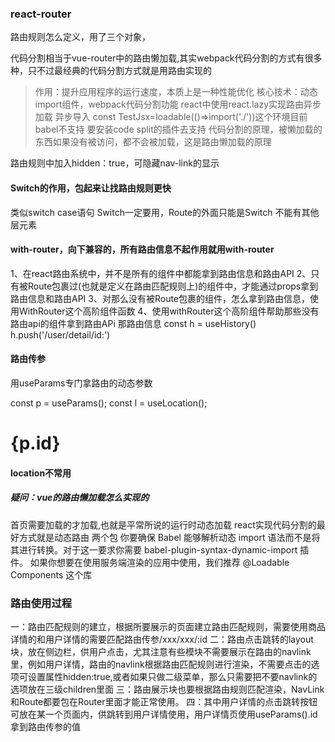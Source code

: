 ### react-router
路由规则怎么定义，用了三个对象，

代码分割相当于vue-router中的路由懒加载,其实webpack代码分割的方式有很多种，只不过最经典的代码分割方式就是用路由实现的
>作用：提升应用程序的运行速度，本质上是一种性能优化
>核心技术：动态import组件，webpack代码分割功能
react中使用react.lazy实现路由异步加载
异步导入 const TestJsx=loadable(()=>import('./'))这个环境目前babel不支持
要安装code split的插件去支持
代码分割的原理，被懒加载的东西如果没有被访问，都不会被加载，这是路由懒加载的原理


路由规则中加入hidden：true，可隐藏nav-link的显示
#### Switch的作用，包起来让找路由规则更快
类似switch case语句
Switch一定要用，Route的外面只能是Switch
不能有其他层元素
#### with-router，向下兼容的，所有路由信息不起作用就用with-router
1、在react路由系统中，并不是所有的组件中都能拿到路由信息和路由API
2、只有被Route包裹过(也就是定义在路由匹配规则上)的组件中，才能通过props拿到路由信息和路由API
3、对那么没有被Route包裹的组件，怎么拿到路由信息，使用WithRouter这个高阶组件函数
4、使用withRouter这个高阶组件帮助那些没有路由api的组件拿到路由APi
那路由信息
const h = useHistory()
h.push('/user/detail/id:')
#### 路由传参
用useParams专门拿路由的动态参数

const p = useParams();
const l = useLocation();
<h1>{p.id}</h1>

#### location不常用

##### 疑问：vue的路由懒加载怎么实现的
首页需要加载的才加载,也就是平常所说的运行时动态加载
react实现代码分割的最好方式就是动态路由
两个包
你要确保 Babel 能够解析动态 import 语法而不是将其进行转换。对于这一要求你需要 babel-plugin-syntax-dynamic-import 插件。
如果你想要在使用服务端渲染的应用中使用，我们推荐 @Loadable Components 这个库




### 路由使用过程
一：路由匹配规则的建立，根据所要展示的页面建立路由匹配规则，需要使用商品详情的和用户详情的需要匹配路由传参/xxx/xxx/:id
二：路由点击跳转的layout块，放在侧边栏，供用户点击，尤其注意有些模块不需要展示在路由的navlink里，例如用户详情，路由的navlink根据路由匹配规则进行渲染，不需要点击的选项可设置属性hidden:true,或者如果只做二级菜单，那么只需要把不要navlink的选项放在三级children里面
三：路由展示块也要根据路由规则匹配渲染，NavLink和Route都要包在Router里面才能正常使用。
四：其中用户详情的点击跳转按钮可放在某一个页面内，供跳转到用户详情使用，用户详情页使用useParams().id拿到路由传参的值


